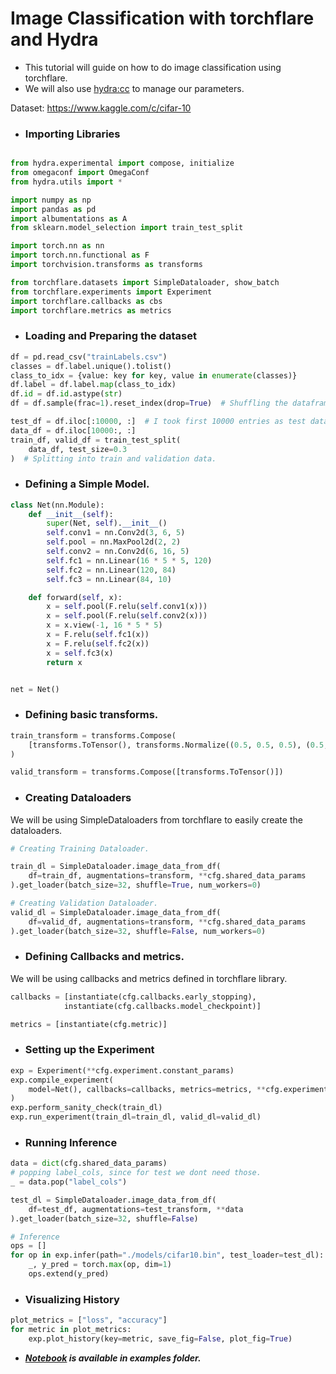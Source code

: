 # Image Classification with torchflare and Hydra

* This tutorial will guide on how to do image classification using torchflare.
* We will also use [hydra:cc](https://hydra.cc/) to manage our parameters.

Dataset: <https://www.kaggle.com/c/cifar-10>

* ### Importing Libraries
``` python

from hydra.experimental import compose, initialize
from omegaconf import OmegaConf
from hydra.utils import *

import numpy as np
import pandas as pd
import albumentations as A
from sklearn.model_selection import train_test_split

import torch.nn as nn
import torch.nn.functional as F
import torchvision.transforms as transforms

from torchflare.datasets import SimpleDataloader, show_batch
from torchflare.experiments import Experiment
import torchflare.callbacks as cbs
import torchflare.metrics as metrics
```

* ### Loading and Preparing the dataset

``` python
df = pd.read_csv("trainLabels.csv")
classes = df.label.unique().tolist()
class_to_idx = {value: key for key, value in enumerate(classes)}
df.label = df.label.map(class_to_idx)
df.id = df.id.astype(str)
df = df.sample(frac=1).reset_index(drop=True)  # Shuffling the dataframe

test_df = df.iloc[:10000, :]  # I took first 10000 entries as test data
data_df = df.iloc[10000:, :]
train_df, valid_df = train_test_split(
    data_df, test_size=0.3
)  # Splitting into train and validation data.
```

* ### Defining a Simple Model.
``` python
class Net(nn.Module):
    def __init__(self):
        super(Net, self).__init__()
        self.conv1 = nn.Conv2d(3, 6, 5)
        self.pool = nn.MaxPool2d(2, 2)
        self.conv2 = nn.Conv2d(6, 16, 5)
        self.fc1 = nn.Linear(16 * 5 * 5, 120)
        self.fc2 = nn.Linear(120, 84)
        self.fc3 = nn.Linear(84, 10)

    def forward(self, x):
        x = self.pool(F.relu(self.conv1(x)))
        x = self.pool(F.relu(self.conv2(x)))
        x = x.view(-1, 16 * 5 * 5)
        x = F.relu(self.fc1(x))
        x = F.relu(self.fc2(x))
        x = self.fc3(x)
        return x


net = Net()
```

* ### Defining basic transforms.
``` python
train_transform = transforms.Compose(
    [transforms.ToTensor(), transforms.Normalize((0.5, 0.5, 0.5), (0.5, 0.5, 0.5))]
)

valid_transform = transforms.Compose([transforms.ToTensor()])
```
* ### Creating Dataloaders
We will be using SimpleDataloaders from torchflare to easily create the dataloaders.
``` python
# Creating Training Dataloader.

train_dl = SimpleDataloader.image_data_from_df(
    df=train_df, augmentations=transform, **cfg.shared_data_params
).get_loader(batch_size=32, shuffle=True, num_workers=0)

# Creating Validation Dataloader.
valid_dl = SimpleDataloader.image_data_from_df(
    df=valid_df, augmentations=transform, **cfg.shared_data_params
).get_loader(batch_size=32, shuffle=False, num_workers=0)

```
* ### Defining Callbacks and metrics.

We will be using callbacks and metrics defined in torchflare library.
``` python
callbacks = [instantiate(cfg.callbacks.early_stopping),
            instantiate(cfg.callbacks.model_checkpoint)]

metrics = [instantiate(cfg.metric)]
```

* ### Setting up the Experiment
``` python
exp = Experiment(**cfg.experiment.constant_params)
exp.compile_experiment(
    model=Net(), callbacks=callbacks, metrics=metrics, **cfg.experiment.compile_params
)
exp.perform_sanity_check(train_dl)
exp.run_experiment(train_dl=train_dl, valid_dl=valid_dl)
```

* ### Running Inference
``` python
data = dict(cfg.shared_data_params)
# popping label_cols, since for test we dont need those.
_ = data.pop("label_cols")

test_dl = SimpleDataloader.image_data_from_df(
    df=test_df, augmentations=test_transform, **data
).get_loader(batch_size=32, shuffle=False)

# Inference
ops = []
for op in exp.infer(path="./models/cifar10.bin", test_loader=test_dl):
    _, y_pred = torch.max(op, dim=1)
    ops.extend(y_pred)
```
* ### Visualizing History
``` python
plot_metrics = ["loss", "accuracy"]
for metric in plot_metrics:
    exp.plot_history(key=metric, save_fig=False, plot_fig=True)
```

* ***[Notebook](/examples/image_classification_hydra.ipynb) is available in examples folder.***
